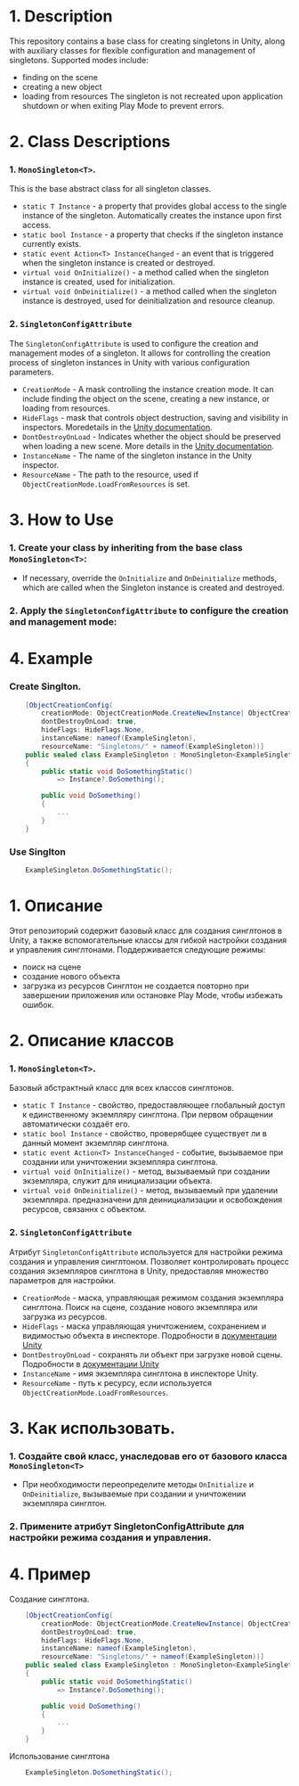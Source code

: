 # 1. Description
This repository contains a base class for creating singletons in Unity, along with auxiliary classes for flexible configuration and management of singletons. 
Supported modes include:
- finding on the scene
- creating a new object
- loading from resources
The singleton is not recreated upon application shutdown or when exiting Play Mode to prevent errors.


# 2. Class Descriptions
### 1. ```MonoSingleton<T>```.
This is the base abstract class for all singleton classes.
- ```static T Instance``` - a property that provides global access to the single instance of the singleton. Automatically creates the instance upon first access.
- ```static bool Instance``` - a property that checks if the singleton instance currently exists.
- ```static event Action<T> InstanceChanged``` - an event that is triggered when the singleton instance is created or destroyed.
- ```virtual void OnInitialize()``` - a method called when the singleton instance is created, used for initialization.
- ```virtual void OnDeinitialize()``` - a method called when the singleton instance is destroyed, used for deinitialization and resource cleanup.

### 2. ```SingletonConfigAttribute```
The ```SingletonConfigAttribute``` is used to configure the creation and management modes of a singleton. It allows for controlling the creation process of singleton instances in Unity with various configuration parameters.
- ```CreationMode``` - A mask controlling the instance creation mode. It can include finding the object on the scene, creating a new instance, or loading from resources.
- ```HideFlags``` - mask that controls object destruction, saving and visibility in inspectors. Moredetails in the [Unity documentation](https://docs.unity3d.com/ScriptReference/HideFlags.html).
- ```DontDestroyOnLoad``` - Indicates whether the object should be preserved when loading a new scene. More details in the [Unity documentation](https://docs.unity3d.com/ScriptReference/Object.DontDestroyOnLoad.html).
- ```InstanceName``` - The name of the singleton instance in the Unity inspector.
- ```ResourceName``` - The path to the resource, used if ```ObjectCreationMode.LoadFromResources``` is set.


# 3. How to Use
### 1. Create your class by inheriting from the base class ```MonoSingleton<T>```:
- If necessary, override the ```OnInitialize``` and ```OnDeinitialize``` methods, which are called when the Singleton instance is created and destroyed.
### 2. Apply the ```SingletonConfigAttribute``` to configure the creation and management mode:


# 4. Example
### Create Singlton.
``` csharp
    [ObjectCreationConfig(
        creationMode: ObjectCreationMode.CreateNewInstance| ObjectCreationMode.LoadFromResources,
        dontDestroyOnLoad: true,
        hideFlags: HideFlags.None,
        instanceName: nameof(ExampleSingleton),
        resourceName: "Singletons/" + nameof(ExampleSingleton))]
    public sealed class ExampleSingleton : MonoSingleton<ExampleSingleton>
    {        
        public static void DoSomethingStatic()
            => Instance?.DoSomething();

        public void DoSomething()
        {
            ...
        }
    }
```
### Use Singlton
``` csharp
    ExampleSingleton.DoSomethingStatic();
```


# 1. Описание
Этот репозиторий содержит базовый класс для создания синглтонов в Unity, а также вспомогательные классы для гибкой настройки создания и управления синглтонами.
Поддерживается следующие режимы: 
- поиск на сцене
- создание нового объекта
- загрузка из ресурсов
Синглтон не создается повторно при завершении приложения или остановке Play Mode, чтобы избежать ошибок. 


# 2. Описание классов
### 1. ```MonoSingleton<T>```.
  Базовый абстрактный класс для всех классов синглтонов.
- ```static T Instance``` - свойство, предоставляющее глобальный доступ к единственному экземпляру синглтона. При первом обращении автоматически создаёт его.
- ```static bool Instance``` - свойство, проверябщее существует ли в данный момент экземпляр синглтона.  
- ```static event Action<T> InstanceChanged``` - событие, вызываемое при создании или уничтожении экземпляра синглтона.
- ```virtual void OnInitialize()``` - метод, вызываемый при создании экземпляра, служит для инициализации объекта.
- ```virtual void OnDeinitialize()``` - метод, вызываемый при удалении экземпляра. предназначени для деинициализации и освобождения ресурсов, связаннх с объектом.

### 2. ```SingletonConfigAttribute```
  Атрибут ```SingletonConfigAttribute``` используется для настройки режима создания и управления синглтоном.
Позволяет контролировать процесс создания экземпляров синглтона в Unity, предоставляя множество параметров для настройки.
- ```CreationMode``` - маска, управляющая режимом создания экземпляра синглтона. Поиск на сцене, создание нового экземпляра или загрузка из ресурсов.
- ```HideFlags``` - маска управляющая уничтожением, сохранением и видимостью объекта в инспекторе. Подробности в [документации Unity](https://docs.unity3d.com/ScriptReference/HideFlags.html)
- ```DontDestroyOnLoad``` - сохранять ли объект при загрузке новой сцены. Подробности в [документации Unity](https://docs.unity3d.com/ScriptReference/Object.DontDestroyOnLoad.html)
- ```InstanceName``` - имя экземпляра синглтона в инспекторе Unity.
- ```ResourceName``` - путь к ресурсу, если используется ```ObjectCreationMode.LoadFromResources```.


# 3. Как использовать.
### 1. Создайте свой класс, унаследовав его от базового класса ```MonoSingleton<T>```
- При необходимости переопределите методы ```OnInitialize``` и ```OnDeinitialize```, вызываемые при создании и уничтожении экземпляра синглтон.
### 2. Примените атрибут SingletonConfigAttribute для настройки режима создания и управления.


# 4. Пример
Создание синглтона.
``` csharp
    [ObjectCreationConfig(
        creationMode: ObjectCreationMode.CreateNewInstance| ObjectCreationMode.LoadFromResources,
        dontDestroyOnLoad: true,
        hideFlags: HideFlags.None,
        instanceName: nameof(ExampleSingleton),
        resourceName: "Singletons/" + nameof(ExampleSingleton))]
    public sealed class ExampleSingleton : MonoSingleton<ExampleSingleton>
    {        
        public static void DoSomethingStatic()
            => Instance?.DoSomething();

        public void DoSomething()
        {
            ...
        }
    }
```

Использование синглтона
``` csharp
    ExampleSingleton.DoSomethingStatic();
```
